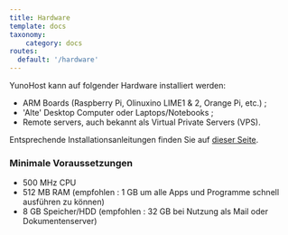 ```yaml
---
title: Hardware
template: docs
taxonomy:
    category: docs
routes:
  default: '/hardware'
---
```


YunoHost kann auf folgender Hardware installiert werden:
- ARM Boards (Raspberry Pi, Olinuxino LIME1 & 2, Orange Pi, etc.) ;
- 'Alte' Desktop Computer oder Laptops/Notebooks ;
- Remote servers, auch bekannt als Virtual Private Servers (VPS).

Entsprechende Installationsanleitungen finden Sie auf [dieser Seite](/install).

### Minimale Voraussetzungen

* 500 MHz CPU
* 512 MB RAM (empfohlen : 1 GB um alle Apps und Programme schnell ausführen zu können)
* 8 GB Speicher/HDD (empfohlen : 32 GB bei Nutzung als Mail oder Dokumentenserver)
